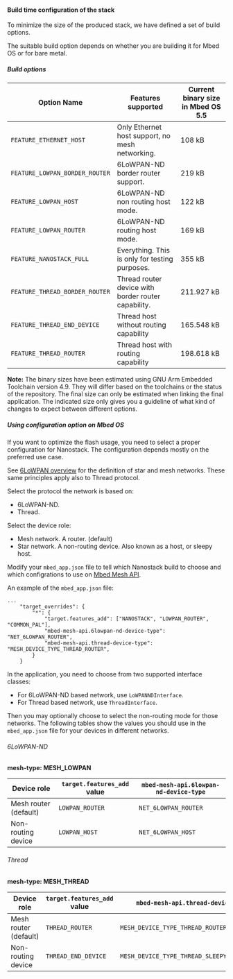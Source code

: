 #### Build time configuration of the stack

To minimize the size of the produced stack, we have defined a set of build options.

The suitable build option depends on whether you are building it for Mbed OS or for bare metal.

##### Build options

Option Name | Features supported | Current binary size in Mbed OS 5.5
------------| -------------------|------------------------------------
`FEATURE_ETHERNET_HOST` | Only Ethernet host support, no mesh networking. | 108 kB
`FEATURE_LOWPAN_BORDER_ROUTER` | 6LoWPAN-ND border router support. | 219 kB
`FEATURE_LOWPAN_HOST` | 6LoWPAN-ND non routing host mode. | 122 kB
`FEATURE_LOWPAN_ROUTER` | 6LoWPAN-ND routing host mode. | 169 kB
`FEATURE_NANOSTACK_FULL` | Everything. This is only for testing purposes. | 355 kB
`FEATURE_THREAD_BORDER_ROUTER` | Thread router device with border router capability. | 211.927 kB
`FEATURE_THREAD_END_DEVICE` | Thread host without routing capability | 165.548 kB
`FEATURE_THREAD_ROUTER` | Thread host with routing capability | 198.618 kB

<span class="notes">**Note:** The binary sizes have been estimated using GNU Arm Embedded Toolchain version 4.9. They will differ based on the toolchains or the status of the repository. The final size can only be estimated when linking the final application. The indicated size only gives you a guideline of what kind of changes to expect between different options.</span>

##### Using configuration option on Mbed OS

If you want to optimize the flash usage, you need to select a proper configuration for Nanostack. The configuration depends mostly on the preferred use case.

See [6LoWPAN overview](quick_start_intro.md) for the definition of star and mesh networks. These same principles apply also to Thread protocol.

Select the protocol the network is based on:

- 6LoWPAN-ND.
- Thread.

Select the device role:

- Mesh network. A router. (default)
- Star network. A non-routing device. Also known as a host, or sleepy host.

Modify your `mbed_app.json` file to tell which Nanostack build to choose and which configrations to use on [Mbed Mesh API](refs/api/networking/mesh.md.md).

An example of the `mbed_app.json` file:

```
...
    "target_overrides": {
        "*": {
            "target.features_add": ["NANOSTACK", "LOWPAN_ROUTER", "COMMON_PAL"],
            "mbed-mesh-api.6lowpan-nd-device-type": "NET_6LOWPAN_ROUTER",
            "mbed-mesh-api.thread-device-type": "MESH_DEVICE_TYPE_THREAD_ROUTER",
        }
    }
```

In the application, you need to choose from two supported interface classes:

- For 6LoWPAN-ND based network, use `LoWPANNDInterface`.
- For Thread based network, use `ThreadInterface`.

Then you may optionally choose to select the non-routing mode for those networks. The following tables show the values you should use in the `mbed_app.json` file for your devices in different networks.

###### 6LoWPAN-ND

**mesh-type: MESH_LOWPAN**

|Device role|`target.features_add` value|`mbed-mesh-api.6lowpan-nd-device-type`|
|-----------|-------------------------|------------------------------------|
|Mesh router (default) | `LOWPAN_ROUTER` | `NET_6LOWPAN_ROUTER` |
|Non-routing device | `LOWPAN_HOST` | `NET_6LOWPAN_HOST` |

###### Thread

**mesh-type: MESH_THREAD**

|Device role|`target.features_add` value|`mbed-mesh-api.thread-device-type`|
|-----------|-------------------------|------------------------------------|
|Mesh router (default) | `THREAD_ROUTER` | `MESH_DEVICE_TYPE_THREAD_ROUTER` |
|Non-routing device | `THREAD_END_DEVICE` | `MESH_DEVICE_TYPE_THREAD_SLEEPY_END_DEVICE` |

